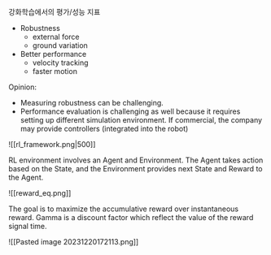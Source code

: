 강화학습에서의 평가/성능 지표
- Robustness
	- external force
	- ground variation
- Better performance
	- velocity tracking
	- faster motion

Opinion:
- Measuring robustness can be challenging. 
- Performance evaluation is challenging as well because it requires setting up different simulation environment. If commercial, the company may provide controllers (integrated into the robot)


![[rl_framework.png|500]]


RL environment involves an Agent and Environment. The Agent takes action based on the State, and the Environment provides next State and Reward to the Agent.

![[reward_eq.png]]

The goal is to maximize the accumulative reward over instantaneous reward. Gamma is a discount factor which reflect the value of the reward signal time. 

![[Pasted image 20231220172113.png]]